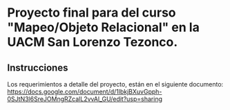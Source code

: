 # Proyecto final para del curso "Mapeo/Objeto Relacional" en la UACM San Lorenzo Tezonco.


## Instrucciones

Los requerimientos a detalle del proyecto, están en el siguiente documento:
https://docs.google.com/document/d/1lbkjBXuvGpph-0SJtN3l6SreJOMngRZcalL2vvAl_GU/edit?usp=sharing
